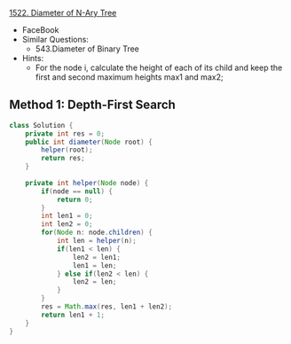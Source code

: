[1522. Diameter of N-Ary Tree](https://leetcode.com/problems/diameter-of-n-ary-tree/)

* FaceBook
* Similar Questions:
    * 543.Diameter of Binary Tree
* Hints:
    * For the node i, calculate the height of each of its child and keep the first and second maximum heights max1 and max2;


## Method 1: Depth-First Search
```java 
class Solution {
    private int res = 0;
    public int diameter(Node root) {
        helper(root);
        return res;
    }
    
    private int helper(Node node) {
        if(node == null) {
            return 0;
        }
        int len1 = 0;
        int len2 = 0;
        for(Node n: node.children) {
            int len = helper(n);
            if(len1 < len) {
                len2 = len1;
                len1 = len;
            } else if(len2 < len) {
                len2 = len;
            }
        }
        res = Math.max(res, len1 + len2);
        return len1 + 1;
    }
}
```